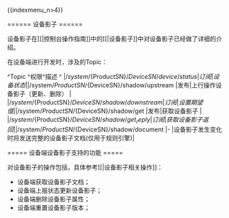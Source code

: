{{indexmenu_n>4}}

====== 设备影子 ======

设备影子在[[|控制台操作指南]]中的[[|设备影子]]中对设备影子已经做了详细的介绍。

在设备端进行开发时，涉及的Topic：

^Topic                                              ^权限^描述                            ^
|/$system/${ProductSN}/${DeviceSN}/device/status    |订阅|设备状态                          |
|/$system/${ProductSN}/${DeviceSN}/shadow/upstream  |发布|上行操作设备影子（更新、删除）               |
|/$system/${ProductSN}/${DeviceSN}/shadow/downstream|订阅|设置期望值                         |
|/$system/${ProductSN}/${DeviceSN}/shadow/get       |发布|获取设备影子                        |
|/$system/${ProductSN}/${DeviceSN}/shadow/get_reply |订阅|获取设备影子返回                      |
|/$system/${ProductSN}/${DeviceSN}/shadow/document  |- |设备影子发生变化时将发送完整的设备影子文档(仅用于规则引擎)|

===== 设备端设备影子支持的功能 =====

对设备影子的操作包括，具体参考[[|设备影子相关操作]]：

  * 设备端获取设备影子文档；
  * 设备端上报状态更新设备影子；
  * 设备端删除设备影子属性；
  * 设备端重置设备影子版本；

